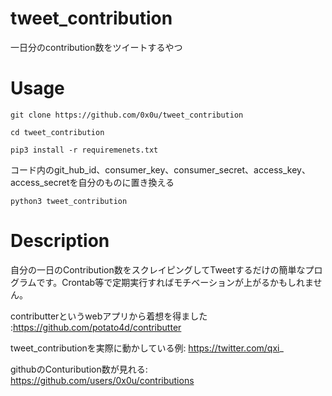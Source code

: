 # tweet_contribution
一日分のcontribution数をツイートするやつ

# Usage
`git clone https://github.com/0x0u/tweet_contribution`  

`cd tweet_contribution`  

`pip3 install -r requiremenets.txt`  

コード内のgit_hub_id、consumer_key、consumer_secret、access_key、access_secretを自分のものに置き換える  

`python3 tweet_contribution`  

# Description
自分の一日のContribution数をスクレイピングしてTweetするだけの簡単なプログラムです。Crontab等で定期実行すればモチベーションが上がるかもしれません。

contributterというwebアプリから着想を得ました :https://github.com/potato4d/contributter  

tweet_contributionを実際に動かしている例: https://twitter.com/qxi_  

githubのConturibution数が見れる: https://github.com/users/0x0u/contributions



